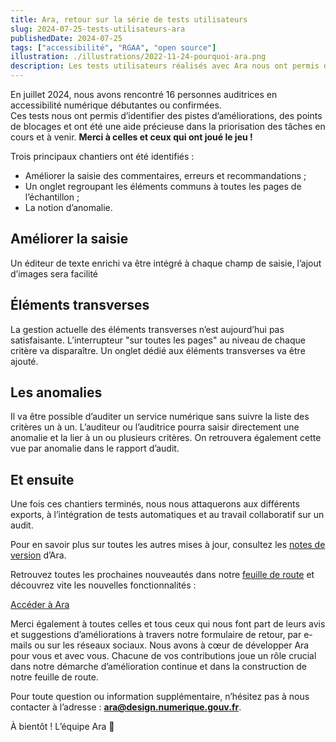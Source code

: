 ```yaml
---
title: Ara, retour sur la série de tests utilisateurs
slug: 2024-07-25-tests-utilisateurs-ara
publishedDate: 2024-07-25
tags: ["accessibilité", "RGAA", "open source"]
illustration: ./illustrations/2022-11-24-pourquoi-ara.png
description: Les tests utilisateurs réalisés avec Ara nous ont permis d’identifier des pistes d’améliorations, des points de blocages et ont été une aide précieuse dans la priorisation des tâches en cours et à venir.
---
```


<p class="fr-text--lead">En juillet 2024, nous avons rencontré 16 personnes auditrices en accessibilité numérique débutantes ou confirmées.<br>
Ces tests nous ont permis d’identifier des pistes d’améliorations, des points de blocages et ont été une aide précieuse dans la priorisation des tâches en cours et à venir. <strong>Merci à celles et ceux qui ont joué le jeu !</strong></p>
 
Trois principaux chantiers ont été identifiés :

* Améliorer la saisie des commentaires, erreurs et recommandations ;
* Un onglet regroupant les éléments communs à toutes les pages de l’échantillon ;
* La notion d’anomalie.

<h2 class="fr-mt-4w fr-mb-1w fr-h5">Améliorer la saisie</h2> 
Un éditeur de texte enrichi va être intégré à chaque champ de saisie, l’ajout d’images sera facilité

<h2 class="fr-mt-4w fr-mb-1w fr-h5">Éléments transverses</h2> 
La gestion actuelle des éléments transverses n’est aujourd’hui pas satisfaisante.
L’interrupteur "sur toutes les pages" au niveau de chaque critère va disparaître. Un onglet dédié aux éléments transverses va être ajouté.

<h2 class="fr-mt-4w fr-mb-1w fr-h5">Les anomalies</h2> 
Il va être possible d’auditer un service numérique sans suivre la liste des critères un à un. L’auditeur ou l’auditrice pourra saisir directement une anomalie et la lier à un ou plusieurs critères. On retrouvera également cette vue par anomalie dans le rapport d’audit.

<h2 class="fr-mt-4w fr-mb-1w fr-h5">Et ensuite</h2> 

Une fois ces chantiers terminés, nous nous attaquerons aux différents exports, à l’intégration de tests automatiques et au travail collaboratif sur un audit.

<p class="fr-mt-4w">Pour en savoir plus sur toutes les autres mises à jour, consultez les <a href="https://ara.numerique.gouv.fr/notes-de-versions" rel="noopener noreferrer" target="_blank"  title="notes de version - nouvelle fenêtre">notes de version</a> d’Ara.</p>


<p class="fr-mt-4w">Retrouvez toutes les prochaines nouveautés dans notre <a href="https://ara.numerique.gouv.fr/feuille-de-route" rel="noopener noreferrer" target="_blank"  title="Feuille de route - nouvelle fenêtre">feuille de route</a> et découvrez vite les nouvelles fonctionnalités&nbsp;:</p>

<div class="fr-container fr-my-4w">
<div class="fr-grid-row fr-grid-row--center">
<a class="fr-btn" target="_blank" rel="noopener noreferrer" title="Accéder à Ara - nouvelle fenêtre" href="https://ara.numerique.gouv.fr">Accéder à Ara</a>
</div>
</div>  

Merci également à toutes celles et tous ceux qui nous font part de leurs avis et suggestions d’améliorations à travers notre formulaire de retour, par e-mails ou sur les réseaux sociaux. Nous avons à cœur de développer Ara pour vous et avec vous. Chacune de vos contributions joue un rôle crucial dans notre démarche d’amélioration continue et dans la construction de notre feuille de route.

Pour toute question ou information supplémentaire, n’hésitez pas à nous contacter à l’adresse&nbsp;: **ara@design.numerique.gouv.fr**.

À bientôt&nbsp;!
L’équipe Ara&nbsp;<span aria-hidden="true">🦜</span>
